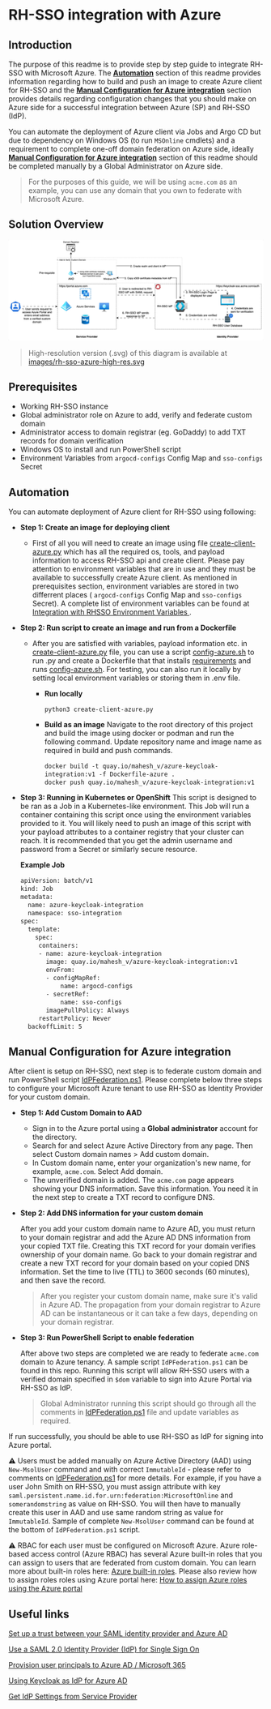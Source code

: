 # RH-SSO integration with Azure

## Introduction
The purpose of this readme is to provide step by step guide to integrate RH-SSO with Microsoft Azure. The [**Automation**](#automation) section of this readme provides information regarding how to build and push an image to create Azure client for RH-SSO and the [**Manual Configuration for Azure integration**](#manual-configuration-for-azure-integration) section provides details regarding configuration changes that you should make on Azure side for a successful integration between Azure (SP) and RH-SSO (IdP). 

You can automate the deployment of Azure client via Jobs and Argo CD but due to dependency on Windows OS (to run `MSOnline` cmdlets) and a requirement to complete one-off domain federation on Azure side, ideally [**Manual Configuration for Azure integration**](#manual-configuration-for-azure-integration) section of this readme should be completed manually by a Global Administrator on Azure side.

> For the purposes of this guide, we will be using `acme.com` as an example, you can use any domain that you own to federate with Microsoft Azure.

## Solution Overview

![Alt text](../images/rh-sso-azure-animated.gif?raw=true "Azure SAML SSO - Azure SP")

> High-resolution version (.svg) of this diagram is available at [images/rh-sso-azure-high-res.svg](../images/rh-sso-azure-high-res.svg)

## Prerequisites 
- Working RH-SSO instance
- Global administrator role on Azure to add, verify and federate custom domain
- Administrator access to domain registrar (eg. GoDaddy) to add TXT records for domain verification 
- Windows OS to install and run PowerShell script
- Environment Variables from `argocd-configs` Config Map and `sso-configs` Secret
## Automation
You can automate deployment of Azure client for RH-SSO using following:

* **Step 1: Create an image for deploying client**
  * First of all you will need to create an image using file [create-client-azure.py](../create-client-azure.py) which has all the required os, tools, and payload information to access RH-SSO api and create client. Please pay attention to environment variables that are in use and they must be available to successfully create Azure client. As mentioned in prerequisites section, environment variables are stored in two differrent places ( `argocd-configs` Config Map and `sso-configs` Secret). A complete list of environment variables can be found at [Integration with RHSSO Environment Variables
](https://github.com/otp-demo/rhsso-auto#integration-with-rhsso-environment-variables).

* **Step 2: Run script to create an image and run from a Dockerfile**
  * After you are satisfied with variables, payload information etc. in [create-client-azure.py](../create-client-azure.py) file, you can use a script [config-azure.sh](../config-azure.sh) to run .py and create a Dockerfile that that installs [requirements](../requirements.txt) and runs [config-azure.sh](../config-azure.sh). For testing, you can also run it locally by setting local environment variables or storing them in .env file.
    * **Run locally**
      ```
      python3 create-client-azure.py 
      ```
    * **Build as an image**
      Navigate to the root directory of this project and build the image using docker or podman and run the following command. Update repository name and image name as required in build and push commands.
      
      ```
      docker build -t quay.io/mahesh_v/azure-keycloak-integration:v1 -f Dockerfile-azure .
      docker push quay.io/mahesh_v/azure-keycloak-integration:v1
      ``` 
* **Step 3: Running in Kubernetes or OpenShift**
  This script is designed to be ran as a Job in a Kubernetes-like environment. This Job will run a container containing this script once using the environment variables provided to it. You will likely need to push an image of this script with your payload attributes to a container registry that your cluster can reach. It is recommended that you get the admin username and password from a Secret or similarly secure resource.

  **Example Job**
  ```
  apiVersion: batch/v1
  kind: Job
  metadata:
    name: azure-keycloak-integration
    namespace: sso-integration
  spec:
    template:
      spec:
       containers:
       - name: azure-keycloak-integration
         image: quay.io/mahesh_v/azure-keycloak-integration:v1
         envFrom:
         - configMapRef:
             name: argocd-configs
         - secretRef:
             name: sso-configs
         imagePullPolicy: Always
       restartPolicy: Never
    backoffLimit: 5

  ```
## Manual Configuration for Azure integration
After client is setup on RH-SSO, next step is to federate custom domain and run PowerShell script [IdPFederation.ps1](../IdPFederation.ps1). Please complete below three steps to configure your Microsoft Azure tenant to use RH-SSO as Identity Provider for your custom domain. 

* **Step 1: Add Custom Domain to AAD**
  * Sign in to the Azure portal using a **Global administrator** account for the directory.
  * Search for and select Azure Active Directory from any page. Then select Custom domain names > Add custom domain.
  * In Custom domain name, enter your organization's new name, for example, `acme.com`. Select Add domain.
  * The unverified domain is added. The `acme.com` page appears showing your DNS information. Save this information. You need it in the next step to create a TXT record to configure DNS.

* **Step 2: Add DNS information for your custom domain**

  After you add your custom domain name to Azure AD, you must return to your domain registrar and add the Azure AD DNS information from your copied TXT file. Creating this TXT record for your domain verifies ownership of your domain name.
  Go back to your domain registrar and create a new TXT record for your domain based on your copied DNS information. Set the time to live (TTL) to 3600 seconds (60 minutes), and then save the record.

    > After you register your custom domain name, make sure it's valid in Azure AD. The propagation from your domain registrar to Azure AD can be instantaneous or it can take a few days, depending on your domain registrar.

* **Step 3: Run PowerShell Script to enable federation**
  
  After above two steps are completed we are ready to federate `acme.com` domain to Azure tenancy. A sample script `IdPFederation.ps1` can be found in this repo. Running this script will allow RH-SSO users with a verified domain specified in `$dom` variable to sign into Azure Portal via RH-SSO as IdP.

  > Global Administrator running this script should go through all the comments in [IdPFederation.ps1](../IdPFederation.ps1) file and update variables as required.

If run successfully, you should be able to use RH-SSO as IdP for signing into Azure portal.


⚠️ Users must be added manually on Azure Active Directory (AAD) using `New-MsolUser` command and with correct `ImmutableId` - please refer to comments on [IdPFederation.ps1](../IdPFederation.ps1) for more details. For example, if you have a user John Smith on RH-SSO, you must assign attribute with key `saml.persistent.name.id.for.urn:federation:MicrosoftOnline` and `somerandomstring` as value on RH-SSO. You will then have to manually create this user in AAD and use same random string as value for `ImmutableId`. Sample of complete `New-MsolUser` command can be found at the bottom of `IdPFederation.ps1` script. 

⚠️ RBAC for each user must be configured on Microsoft Azure. Azure role-based access control (Azure RBAC) has several Azure built-in roles that you can assign to users that are federated from custom domain. You can learn more about built-in roles here: [Azure built-in roles](https://docs.microsoft.com/en-us/azure/role-based-access-control/built-in-roles). Please also review how to assign roles roles using Azure portal here: [How to assign Azure roles using the Azure portal](https://docs.microsoft.com/en-us/azure/role-based-access-control/role-assignments-portal?tabs=current)

## Useful links
[Set up a trust between your SAML identity provider and Azure AD](https://docs.microsoft.com/en-us/azure/active-directory/hybrid/how-to-connect-fed-saml-idp#set-up-a-trust-between-your-saml-identity-provider-and-azure-ad)

[Use a SAML 2.0 Identity Provider (IdP) for Single Sign On](https://docs.microsoft.com/en-us/azure/active-directory/hybrid/how-to-connect-fed-saml-idp)

[Provision user principals to Azure AD / Microsoft 365](https://docs.microsoft.com/en-us/azure/active-directory/hybrid/how-to-connect-fed-saml-idp#provision-user-principals-to-azure-ad--microsoft-365)

[Using Keycloak as IdP for Azure AD](https://keycloak.discourse.group/t/using-keycloak-as-idp-for-azure-ad/10449)

[Get IdP Settings from Service Provider](https://gist.github.com/AlainODea/7bc9a0e6c04a19606eeaa4f0b99b8893)
